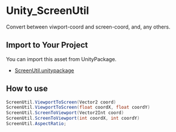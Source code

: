 # Unity_ScreenUtil

Convert between viwport-coord and screen-coord, and, any others.

## Import to Your Project

You can import this asset from UnityPackage.

- [ScreenUtil.unitypackage](https://github.com/XJINE/Unity_ScreenUtil/blob/master/ScreenUtil.unitypackage)


## How to use

``` csharp
ScreenUtil.ViewportToScreen(Vector2 coord)
ScreenUtil.ViewportToScreen(float coordX, float coordY)
ScreenUtil.ScreenToViewport(Vector2Int coord)
ScreenUtil.ScreenToViewport(int coordX, int coordY)
ScreenUtil.AspectRatio;
```